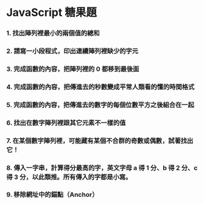 # JavaScript 糖果題

### 1. 找出陣列裡最小的兩個值的總和

### 2. 請寫一小段程式，印出連續陣列裡缺少的字元

### 3. 完成函數的內容，把陣列裡的 0 都移到最後面

### 4. 完成函數的內容，把傳進去的秒數變成平常人類看的懂的時間格式

### 5. 完成函數的內容，把傳進去的數字的每個位數平方之後組合在一起

### 6. 找出在數字陣列裡跟其它元素不一樣的值

### 7. 在某個數字陣列裡，可能藏有某個不合群的奇數或偶數，試著找出它！

### 8. 傳入一字串，計算得分最高的字，英文字母 a 得 1 分、b 得 2 分、c 得 3 分，以此類推。所有傳入的字都是小寫。

### 9. 移除網址中的錨點（Anchor）